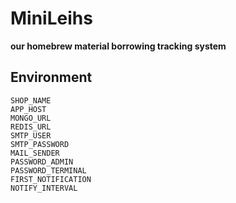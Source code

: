# MiniLeihs

**our homebrew material borrowing tracking system**

## Environment

```
SHOP_NAME
APP_HOST
MONGO_URL
REDIS_URL
SMTP_USER
SMTP_PASSWORD
MAIL_SENDER
PASSWORD_ADMIN
PASSWORD_TERMINAL
FIRST_NOTIFICATION
NOTIFY_INTERVAL
```
